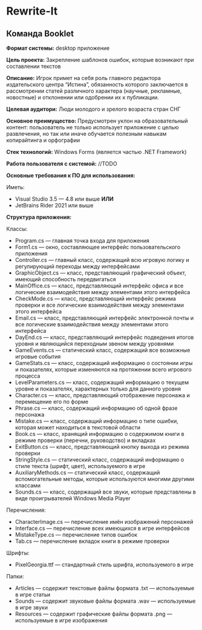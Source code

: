 # Rewrite-It
## Команда Booklet

**Формат системы:**
desktop приложение

**Цель проекта:**
Закрепление шаблонов ошибок, которые возникают при составлении текстов

**Описание:**
Игрок примет на себя роль главного редактора издательского центра “Истина”, 
обязанность которого заключается в рассмотрении статей различного характера (научные, рекламные, новостные) и отклонении или одобрении их к публикации.

**Целевая аудитори:**
Люди молодого и зрелого возраста стран СНГ

**Основное преимущество:**
Предусмотрен уклон на образовательный контент: пользователь не только использует приложение с целью развлечения,
но так или иначе обучается полезным навыкам копирайтинга и орфографии

**Стек технологий:**
Windows Forms (является частью .NET Framework)

**Работа пользователя с системой:**
//TODO

**Основные требования к ПО для использования:**

Иметь:
* Visual Studio 3.5 — 4.8 или выше **ИЛИ**
* JetBrains Rider 2021 или выше

**Структура приложения:**

Классы:
* Program.cs — главная точка входа для приложения
* Form1.cs — окно, составляющее интерфейс пользовательского приложения
* Controller.cs — главный класс, содержащий всю игровую логику и регулирующий переходы между интерфейсами
* GraphicObject.cs — класс, представляющий графический объект, имеющий способность передвигаться
* MainOffice.cs — класс, представляющий интерфейс офиса и все логические взаимодействия между элементами этого интерфейса
* CheckMode.cs — класс, представляющий интерфейс режима проверки и все логические взаимодействия между элементами этого интерфейса
* Email.cs — класс, представляющий интерфейс электронной почты и все логические взаимодействия между элементами этого интерфейса
* DayEnd.cs — класс, представляющий интерфейс подведения итогов уровня и являющийся переходным звеном между уровнями
* GameEvents.cs — статический класс, содержащий все возможные игровые события
* GameStats.cs — класс, содержащий информацию о состоянии игры и показателях, которые изменяются на протяжении всего игрового процесса
* LevelParameters.cs — класс, содержащий информацию о текущем уровне и показателях, характерных только для данного уровня
* Character.cs — класс, представляющий отображение персонажа и перемещение его по форме
* Phrase.cs — класс, содержащий информацию об одной фразе персонажа
* Mistake.cs — класс, содержащий информацию о типе ошибки, которая может находиться в текстовой области
* Book.cs — класс, хранящий информацию о содержимом книги в режиме проверки (перечни, руководство) и вкладках
* ExitButton.cs — класс, представляющий кнопку выхода из режима проверки
* StringStyle.cs — статический класс, содержащий информацию о стиле текста (шрифт, цвет), используемого в игре
* AuxiliaryMethods.cs — статический класс, содержащий вспомогательные методы, которые используются многими другими классами
* Sounds.cs — класс, содержащий все звуки, которые представлены в виде проигрывателей Windows Media Player

Перечисления:
* CharacterImage.cs — перечисление имён изображений персонажей
* Interface.cs — перечисление всех имеющихся в игре интерфейсов
* MistakeType.cs — перечисление типов ошибок
* Tab.cs — перечисление вкладок книги в режиме проверки

Шрифты:
* PixelGeorgia.ttf — стандартный стиль шрифта, используемого в игре

Папки:
* Articles — содержит текстовые файлы формата .txt — используемые в игре статьи
* Sounds — содержит звуковые файлы формата .wav — используемые в игре звуки
* Resources — содержит графические файлы формата .png — используемые в игре изображения
